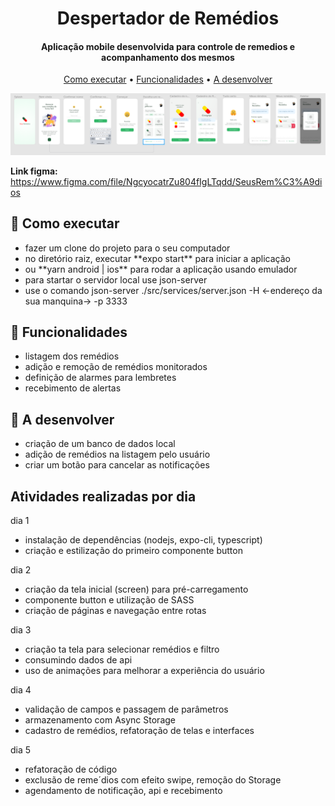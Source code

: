 
<h1 align="center">
  Despertador de Remédios
</h1>

<h4 align="center">Aplicação mobile desenvolvida para controle de remedios e acompanhamento dos mesmos</h4>

<p align="center">
  <a href="#como-executar">Como executar</a> •
  <a href="#funcionalidades">Funcionalidades</a> •
  <a href="#a-desenvolver">A desenvolver</a>
</p>

![](https://github.com/0rakul0/remedios/blob/main/assets/preview.png)

**Link figma:** https://www.figma.com/file/NgcyocatrZu804fIgLTqdd/SeusRem%C3%A9dios

## 🚀 Como executar
<ul>
  <li> fazer um clone do projeto para o seu computador </li>
  <li> no diretório raiz, executar **expo start** para iniciar a aplicação </li>
  <li> ou **yarn android | ios** para rodar a aplicação usando emulador </li>
  <li> para startar o servidor local use json-server </li>
  <li> use o comando json-server ./src/services/server.json -H <-endereço da sua manquina-> -p 3333 </li>
</ul>

## 💬 Funcionalidades
<ul>
  <li>listagem dos remédios</li>
  <li>adição e remoção de remédios monitorados</li>
  <li>definição de alarmes para lembretes</li>
  <li>recebimento de alertas</li>
</ul>

## 🔧 A desenvolver
<ul>
  <li>criação de um banco de dados local</li>
  <li>adição de remédios na listagem pelo usuário</li>
  <li>criar um botão para cancelar as notificações</li>
</ul>

## Atividades realizadas por dia
dia 1
- instalação de dependências (nodejs, expo-cli, typescript)
- criação e estilização do primeiro componente button

dia 2
- criação da tela inicial (screen) para pré-carregamento
- componente button e utilização de SASS
- criação de páginas e navegação entre rotas

dia 3 
- criação ta tela para selecionar remédios e filtro
- consumindo dados de api
- uso de animações para melhorar a experiência do usuário

dia 4
- validação de campos e passagem de parâmetros
- armazenamento com Async Storage
- cadastro de remédios, refatoração de telas e interfaces

dia 5
- refatoração de código
- exclusão de reme´dios com efeito swipe, remoção do Storage
- agendamento de notificação, api e recebimento
